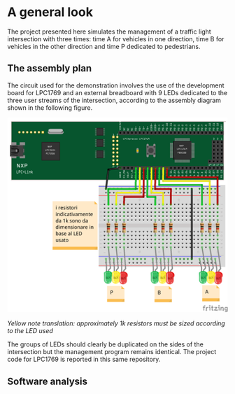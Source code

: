 # A general look
The project presented here simulates the management of a traffic light intersection with three times: time A for vehicles in one direction, time B for vehicles in the other direction and time P dedicated to pedestrians.
## The assembly plan
The circuit used for the demonstration involves the use of the development board for LPC1769 and an external breadboard with 9 LEDs dedicated to the three user streams of the intersection, according to the assembly diagram shown in the following figure.
<p align="center">
  <img src="pic/semaforo_bb.png" width=700/>
</p>

*Yellow note translation: approximately 1k resistors must be sized according to the LED used*

The groups of LEDs should clearly be duplicated on the sides of the intersection but the management program remains identical. The project code for LPC1769 is reported in this same repository.
## Software analysis
